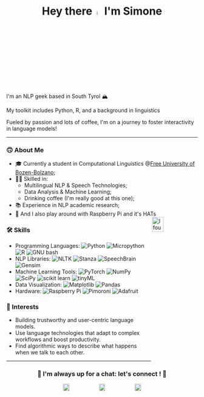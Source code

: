 <h1 align='center'>Hey there<img  src="https://media3.giphy.com/media/7MObdCmkdgKYcwW6yM/giphy.gif" width=5% height=5%/> I'm Simone</h1>



I'm an NLP geek based in South Tyrol 🏔️

My toolkit includes Python, R, and a background in linguistics

Fueled by passion and lots of coffee, I'm on a journey to foster interactivity in language models!

-------------------------------------------------------

### 🙃 About Me

- 🎓 Currently a student in Computational Linguistics @[Free University of Bozen-Bolzano](https://www.unibz.it/);
- 👨‍💻 Skilled in:
    - Multilingual NLP & Speech Technologies;
    - Data Analysis & Machine Learning; 
    - Drinking coffee (I'm really good at this one);
- 📚 Experience in NLP academic research;
- 🍇 And I also play around with Raspberry Pi and it's HATs <img align='right' src="https://media3.giphy.com/media/XFuiuyhwJxokweI9Az/giphy.gif" alt='I found out I can turn coffee into code' width=25% height=10%/>



### 🛠 Skills

- Programming Languages:
  ![Python](https://img.shields.io/badge/Python-blue?logo=python&logoColor=yellow)
  ![Micropython](https://img.shields.io/badge/MicroPython-grey?logo=micropython&logoColor=white)
  ![R](https://img.shields.io/badge/R-white?logo=r&logoColor=blue)
  ![GNU bash](https://img.shields.io/badge/bash-grey?logo=gnubash&logoColor=white)
- NLP Libraries:
  ![NLTK](https://img.shields.io/badge/NLTK-white?logo=stanza&logoColor=blue)
  ![Stanza](https://img.shields.io/badge/Stanza-red?logo=stanza&logoColor=blue)
  ![SpeechBrain](https://img.shields.io/badge/SpeechBrain-blue?logo=stanza&logoColor=blue)
  ![Gensim](https://img.shields.io/badge/Gensim-purple?logo=stanza&logoColor=blue)
- Machine Learning Tools:
  ![PyTorch](https://img.shields.io/badge/PyTorch-orange?logo=pytorch)
  ![NumPy](https://img.shields.io/badge/NumPy-blue?logo=numpy)
  ![SciPy](https://img.shields.io/badge/SciPy-grey?logo=scipy)
  ![scikit learn](https://img.shields.io/badge/scikit%20learn-blue?logo=scikitlearn)
  ![tinyML](https://img.shields.io/badge/tinyML-orange?logo=tinyml)
- Data Visualization:
  ![Matplotlib](https://img.shields.io/badge/Matplotlib-grey?logo=matplotlib)
  ![Pandas](https://img.shields.io/badge/pandas-purple?logo=pandas)
- Hardware:
  ![Raspberry Pi](https://img.shields.io/badge/Raspberry-violet?logo=raspberrypi)
  ![Pimoroni](https://img.shields.io/badge/Pimoroni-red?)
  ![Adafruit](https://img.shields.io/badge/Adafruit-grey?logo=adafruit)



### 🔭 Interests
- Building trustworthy and user-centric language models.
- Use language technologies that adapt to complex workflows and boost productivity.
- Find algorithmic ways to describe what happens when we talk to each other.

-------------------------------------------------------

<h3 align='center'> 🤝 I'm always up for a chat: let's connect ! 🤝</h3>
<p align='center'>
    <a href=https://it.linkedin.com/in/simone-ciciliano-688173261>
    <img src="https://media3.giphy.com/media/HQTYdpx1yhxWpugAi2/giphy.gif" alt='my linkedin account' width=18% height=7%/></a>
    <a href=mailto:cicilianonlp@gmail.com>
    <img src="https://media3.giphy.com/media/iPRtIf0OlGlSnNfV7W/giphy.gif" alt='my email address' width=18% height=7%/></a>
    <a href=mailto:simone.ciciliano@student.unibz.it>
    <img src="https://media3.giphy.com/media/mVoZeSPYplfA1nlKGi/giphy.gif" alt='my university email address' width=18% height=7%/></a>
</p>
